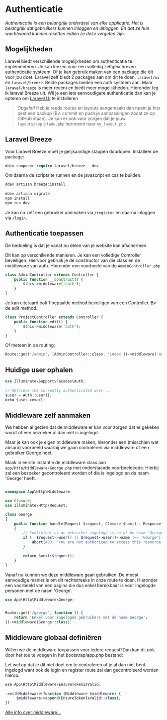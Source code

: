 # Authenticatie

*Authenticatie is een belangrijk onderdeel van elke applicatie. Het is belangrijk dat gebruikers kunnen inloggen en uitloggen. En dat ze hun wachtwoord kunnen resetten indien ze deze vergeten zijn.*

## Mogelijkheden

Laravel biedt verschillende mogelijkheden om authenticatie te implementeren. Je kan kiezen voor een volledig zelfgeschreven authenticatie systeem. Of je kan gebruik maken van een package die dit voor jou doet. Laravel zelf biedt 2 packages aan om dit te doen. `laravel/ui` en `laravel/breeze`. Beide packages bieden een auth systeem aan. Maar `laravel/breeze` is meer recent en biedt meer mogelijkheden. Hieronder leg ik laravel Breeze uit. Wil je een iets eenvoudigere authenticatie dan kan je opteren om [Laravel UI](/laravel/laravel/how-to/laravel-ui) te installeren

>*Opgelet!* Heb je reeds routes en layouts aangemaakt dan neem je hier best een backup (Bv. commit en push je aanpassingen zodat ze op GitHub staan). Je kan er ook voor zorgen dat je jouw `layouts/app.blade.php` hernoemt naar `my_layout.php`

## Laravel Breeze

Voor Laravel Breeze moet je gelijkaardige stappen doorlopen. Installeer de package:

``` php
ddev composer require laravel/breeze --dev
```

Om daarna de scripts te runnen en de javascript en css te builden.

``` php
ddev artisan breeze:install
 
ddev artisan migrate
npm install
npm run dev
```

Je kan nu zelf een gebruiker aanmaken via `/register` en daarna inloggen via `/login`.

## Authenticatie toepassen

De bedoeling is dat je vanaf nu delen van je website kan afschermen.

Dit kan op verschillende manieren. Je kan een volledige Controller beveiligen. Hiervoor gebruik je de constructor van die class en de middleware van auth. Hieronder een voorbeeld van de `AdminController.php`.

``` php
class AdminController extends Controller {
    public function __construct() {
        $this->middleware('auth');
    }
}
```

Je kan uiteraard ook 1 bepaalde method beveiligen van een Controller. Bv de edit method.

``` php
class ProjectController extends Controller {
    public function edit() {
        $this->middleware('auth');
    }
}
```

Of meteen in de routing:

``` php
Route::get('/admin', [AdminController::class, 'index'])->middleware('auth');
```

## Huidige user ophalen

``` php
use Illuminate\Support\Facades\Auth;
 
// Retrieve the currently authenticated user...
$user = Auth::user();
echo $user->email;
```

## Middleware zelf aanmaken

We hebben al gezien dat de middleware er kan voor zorgen dat er gekeken wordt of een bezoeker al dan niet is ingelogd.

Maar je kan ook je eigen middleware maken, hieronder een (misschien wat absurd) voorbeeld waarbij we gaan controleren via middleware of een gebruiker George heet.

Maak in eerste instantie de middleware class aan `app/Http/Middleware/George.php` met onderstaande voorbeeldcode. Hierbij zal een bezoeker gecontroleerd worden of die is ingelogd en de naam 'George' heeft.

``` php

namespace App\Http\Middleware;

use Closure;
use Illuminate\Http\Request;

class George
{
    public function handle(Request $request, Closure $next) : Response
    {
        // Controleer of de gebruiker ingelogd is en of de naam 'George' is
        if (! $request->user() || $request->user()->name !== 'George') {
            abort(403, 'You are not authorized to access this resource.');
        }

        return $next($request);
    }
}
```



Vanaf nu kunnen we deze middleware gaan gebruiken. De meest eenvoudige manier is om dit rechtstreeks in onze route te doen. Hieronder een voorbeeld van een pagina die dus enkel bereikbaar is voor ingelogde personen met de naam 'George'.

``` php
use App\Http\Middleware\George;


Route::get('/george', function () {
    return 'Enkel voor ingelogde gebruikers met de naam George';
})->middleware(George::class);
```

## Middleware globaal definiëren 

Willen we de middleware toepassen voor iedere request?Dan kan dit ook door het toe te voegen in het bootstrap/app.php bestand:

Let wel op dat je dit niet doet om te controleren of je al dan niet bent ingelogd want ook de login en register route zal dan gecontroleerd worden hierop.

```php
use App\Http\Middleware\EnsureTokenIsValid;
 
->withMiddleware(function (Middleware $middleware) {
     $middleware->append(EnsureTokenIsValid::class);
})
```

[Alle info over middleware...](https://laravel.com/docs/12.x/middleware#main-content)